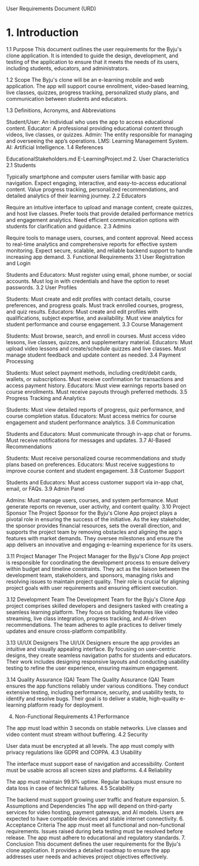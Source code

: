 User Requirements Document (URD)

# 1. Introduction
1.1 Purpose
This document outlines the user requirements for the Byju's clone application. It is intended to guide the design, development, and testing of the application to ensure that it meets the needs of its users, including students, educators, and administrators.

1.2 Scope
The Byju's clone will be an e-learning mobile and web application. The app will support course enrollment, video-based learning, live classes, quizzes, progress tracking, personalized study plans, and communication between students and educators.

1.3 Definitions, Acronyms, and Abbreviations

Student/User: An individual who uses the app to access educational content.
Educator: A professional providing educational content through videos, live classes, or quizzes.
Admin: The entity responsible for managing and overseeing the app’s operations.
LMS: Learning Management System.
AI: Artificial Intelligence.
1.4 References

EducationalStakeholders.md
E-LearningProject.md
2. User Characteristics
2.1 Students

Typically smartphone and computer users familiar with basic app navigation.
Expect engaging, interactive, and easy-to-access educational content.
Value progress tracking, personalized recommendations, and detailed analytics of their learning journey.
2.2 Educators

Require an intuitive interface to upload and manage content, create quizzes, and host live classes.
Prefer tools that provide detailed performance metrics and engagement analytics.
Need efficient communication options with students for clarification and guidance.
2.3 Admins

Require tools to manage users, courses, and content approval.
Need access to real-time analytics and comprehensive reports for effective system monitoring.
Expect secure, scalable, and reliable backend support to handle increasing app demand.
3. Functional Requirements
3.1 User Registration and Login

Students and Educators:
Must register using email, phone number, or social accounts.
Must log in with credentials and have the option to reset passwords.
3.2 User Profiles

Students:
Must create and edit profiles with contact details, course preferences, and progress goals.
Must track enrolled courses, progress, and quiz results.
Educators:
Must create and edit profiles with qualifications, subject expertise, and availability.
Must view analytics for student performance and course engagement.
3.3 Course Management

Students:
Must browse, search, and enroll in courses.
Must access video lessons, live classes, quizzes, and supplementary material.
Educators:
Must upload video lessons and create/schedule quizzes and live classes.
Must manage student feedback and update content as needed.
3.4 Payment Processing

Students:
Must select payment methods, including credit/debit cards, wallets, or subscriptions.
Must receive confirmation for transactions and access payment history.
Educators:
Must view earnings reports based on course enrollments.
Must receive payouts through preferred methods.
3.5 Progress Tracking and Analytics

Students:
Must view detailed reports of progress, quiz performance, and course completion status.
Educators:
Must access metrics for course engagement and student performance analytics.
3.6 Communication

Students and Educators:
Must communicate through in-app chat or forums.
Must receive notifications for messages and updates.
3.7 AI-Based Recommendations

Students:
Must receive personalized course recommendations and study plans based on preferences.
Educators:
Must receive suggestions to improve course content and student engagement.
3.8 Customer Support

Students and Educators:
Must access customer support via in-app chat, email, or FAQs.
3.9 Admin Panel

Admins:
Must manage users, courses, and system performance.
Must generate reports on revenue, user activity, and content quality.
3.10 Project Sponsor
The Project Sponsor for the Byju's Clone App project plays a pivotal role in ensuring the success of the initiative. As the key stakeholder, the sponsor provides financial resources, sets the overall direction, and supports the project team by removing obstacles and aligning the app's features with market demands. They oversee milestones and ensure the app delivers an innovative and engaging e-learning experience for its users.

3.11 Project Manager
The Project Manager for the Byju's Clone App project is responsible for coordinating the development process to ensure delivery within budget and timeline constraints. They act as the liaison between the development team, stakeholders, and sponsors, managing risks and resolving issues to maintain project quality. Their role is crucial for aligning project goals with user requirements and ensuring efficient execution.

3.12 Development Team
The Development Team for the Byju's Clone App project comprises skilled developers and designers tasked with creating a seamless learning platform. They focus on building features like video streaming, live class integration, progress tracking, and AI-driven recommendations. The team adheres to agile practices to deliver timely updates and ensure cross-platform compatibility.

3.13 UI/UX Designers
The UI/UX Designers ensure the app provides an intuitive and visually appealing interface. By focusing on user-centric designs, they create seamless navigation paths for students and educators. Their work includes designing responsive layouts and conducting usability testing to refine the user experience, ensuring maximum engagement.

3.14 Quality Assurance (QA) Team
The Quality Assurance (QA) Team ensures the app functions reliably under various conditions. They conduct extensive testing, including performance, security, and usability tests, to identify and resolve bugs. Their goal is to deliver a stable, high-quality e-learning platform ready for deployment.

4. Non-Functional Requirements
4.1 Performance

The app must load within 3 seconds on stable networks.
Live classes and video content must stream without buffering.
4.2 Security

User data must be encrypted at all levels.
The app must comply with privacy regulations like GDPR and COPPA.
4.3 Usability

The interface must support ease of navigation and accessibility.
Content must be usable across all screen sizes and platforms.
4.4 Reliability

The app must maintain 99.9% uptime.
Regular backups must ensure no data loss in case of technical failures.
4.5 Scalability

The backend must support growing user traffic and feature expansion.
5. Assumptions and Dependencies
The app will depend on third-party services for video hosting, payment gateways, and AI models.
Users are expected to have compatible devices and stable internet connectivity.
6. Acceptance Criteria
The app must meet all functional and non-functional requirements.
Issues raised during beta testing must be resolved before release.
The app must adhere to educational and regulatory standards.
7. Conclusion
This document defines the user requirements for the Byju's clone application. It provides a detailed roadmap to ensure the app addresses user needs and achieves project objectives effectively.

